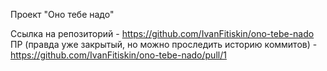 Проект "Оно тебе надо"

Ссылка на репозиторий - https://github.com/IvanFitiskin/ono-tebe-nado
ПР (правда уже закрытый, но можно проследить историю коммитов) - https://github.com/IvanFitiskin/ono-tebe-nado/pull/1
